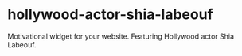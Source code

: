 # hollywood-actor-shia-labeouf
Motivational widget for your website. Featuring Hollywood actor Shia Labeouf.
